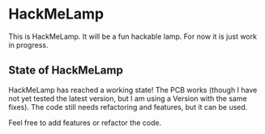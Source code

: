 # HackMeLamp

This is HackMeLamp. It will be a fun hackable lamp. For now it is just work in progress.

## State of HackMeLamp

HackMeLamp has reached a working state! The PCB works (though I have not yet tested the latest version, but I am using a Version with the same fixes). The code still needs refactoring and features, but it can be used.

Feel free to add features or refactor the code.